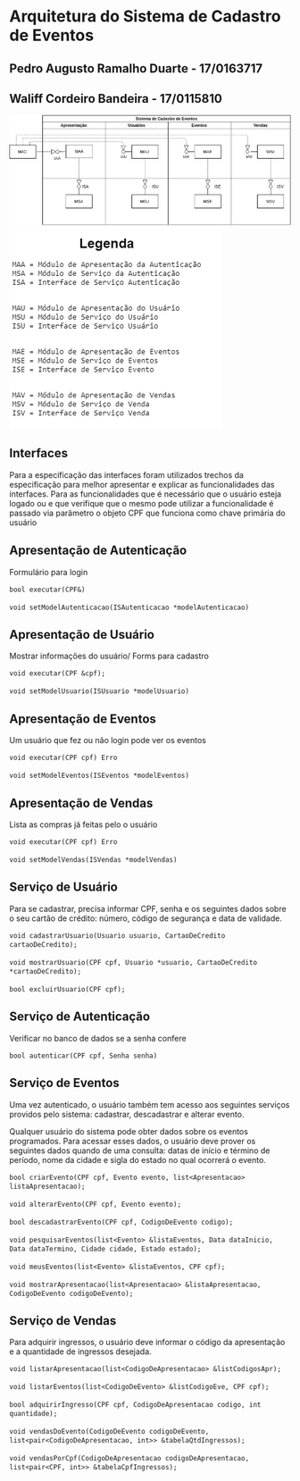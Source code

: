 # Arquitetura do Sistema de Cadastro de Eventos

## Pedro Augusto Ramalho Duarte - 17/0163717
## Waliff Cordeiro Bandeira - 17/0115810


![](diagrama.jpeg)
![](legenda.png)

## Interfaces

Para a especificação das interfaces foram utilizados trechos da especificação para melhor apresentar e explicar as
funcionalidades das interfaces. Para as funcionalidades que é necessário que o usuário esteja logado ou e que verifique
que o mesmo pode utilizar a funcionalidade é passado via parâmetro o objeto CPF que funciona como chave primária do usuário

## Apresentação de Autenticação

Formulário para login

```
bool executar(CPF&)

void setModelAutenticacao(ISAutenticacao *modelAutenticacao)
```
## Apresentação de Usuário

Mostrar informações do usuário/ Forms para cadastro

```
void executar(CPF &cpf);

void setModelUsuario(ISUsuario *modelUsuario)
```
## Apresentação de Eventos

Um usuário que fez ou não login pode ver os eventos
```
void executar(CPF cpf) Erro

void setModelEventos(ISEventos *modelEventos)
```

## Apresentação de Vendas

Lista as compras já feitas pelo o usuário


```
void executar(CPF cpf) Erro

void setModelVendas(ISVendas *modelVendas)
```


## Serviço de Usuário

Para se cadastrar, precisa informar CPF, senha e os seguintes dados sobre o seu cartão de crédito: número, código
de segurança e data de validade.

```
void cadastrarUsuario(Usuario usuario, CartaoDeCredito cartaoDeCredito);

void mostrarUsuario(CPF cpf, Usuario *usuario, CartaoDeCredito *cartaoDeCredito);

bool excluirUsuario(CPF cpf);
```
## Serviço de Autenticação

Verificar no banco de dados se a senha confere

```
bool autenticar(CPF cpf, Senha senha)
```

## Serviço de Eventos

Uma vez autenticado, o usuário também tem acesso aos seguintes
serviços providos pelo sistema: cadastrar, descadastrar e alterar
evento.

Qualquer usuário do sistema pode obter dados sobre os eventos programados. Para acessar esses dados, o usuário deve prover os
seguintes dados quando de uma consulta: datas de início e término de período, nome da cidade e sigla do estado no qual
ocorrerá o evento.
```
bool criarEvento(CPF cpf, Evento evento, list<Apresentacao> listaApresentacao);

void alterarEvento(CPF cpf, Evento evento);

bool descadastrarEvento(CPF cpf, CodigoDeEvento codigo);

void pesquisarEventos(list<Evento> &listaEventos, Data dataInicio, Data dataTermino, Cidade cidade, Estado estado);

void meusEventos(list<Evento> &listaEventos, CPF cpf);

void mostrarApresentacao(list<Apresentacao> &listaApresentacao, CodigoDeEvento codigoDeEvento);
```



## Serviço de Vendas

Para adquirir ingressos, o usuário deve informar o código da
apresentação e a quantidade de ingressos desejada.

```
void listarApresentacao(list<CodigoDeApresentacao> &listCodigosApr);

void listarEventos(list<CodigoDeEvento> &listCodigoEve, CPF cpf);

bool adquirirIngresso(CPF cpf, CodigoDeApresentacao codigo, int quantidade);

void vendasDoEvento(CodigoDeEvento codigoDeEvento, list<pair<CodigoDeApresentacao, int>> &tabelaQtdIngressos);

void vendasPorCpf(CodigoDeApresentacao codigoDeApresentacao, list<pair<CPF, int>> &tabelaCpfIngressos);
```


